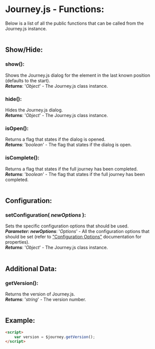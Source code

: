 # Journey.js - Functions:

Below is a list of all the public functions that can be called from the Journey.js instance.
<br>
<br>


## Show/Hide:

### **show()**:
Shows the Journey.js dialog for the element in the last known position (defaults to the start).
<br>
***Returns***: '*Object*' - The Journey.js class instance.

### **hide()**:
Hides the Journey.js dialog.
<br>
***Returns***: '*Object*' - The Journey.js class instance.

### **isOpen()**:
Returns a flag that states if the dialog is opened.
<br>
***Returns***: '*boolean*' - The flag that states if the dialog is open.

### **isComplete()**:
Returns a flag that states if the full journey has been completed.
<br>
***Returns***: '*boolean*' - The flag that states if the full journey has been completed.
<br>
<br>


## Configuration:

### **setConfiguration( *newOptions* )**:
Sets the specific configuration options that should be used.
<br>
***Parameter: newOptions***: '*Options*' - All the configuration options that should be set (refer to ["Configuration Options"](configuration/OPTIONS.md) documentation for properties).
<br>
***Returns***: '*Object*' - The Journey.js class instance.
<br>
<br>


## Additional Data:

### **getVersion()**:
Returns the version of Journey.js.
<br>
***Returns***: '*string*' - The version number.
<br>
<br>


## Example:

```markdown
<script> 
    var version = $journey.getVersion();
</script>
```